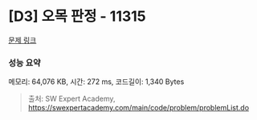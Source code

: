 # [D3] 오목 판정 - 11315 

[문제 링크](https://swexpertacademy.com/main/code/problem/problemDetail.do?contestProbId=AXaSUPYqPYMDFASQ) 

### 성능 요약

메모리: 64,076 KB, 시간: 272 ms, 코드길이: 1,340 Bytes



> 출처: SW Expert Academy, https://swexpertacademy.com/main/code/problem/problemList.do